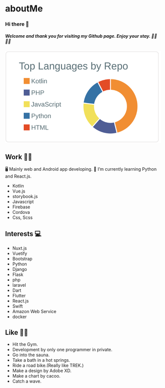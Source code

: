 # aboutMe

###  Hi there 👋

##### Welcome and thank you for visiting my Github page. Enjoy your stay. 🚴‍♂️ 🧖‍♂️


[![](https://raw.githubusercontent.com/soregashi-27/aboutMe/main/profile-summary-card-output/default/1-repos-per-language.svg)](https://github.com/vn7n24fzkq/github-profile-summary-cards)


## Work 💁‍♂️
🖥 Mainly web and Android app developing.
🌱 I’m currently learning Python and React.js.

- Kotlin
- Vue.js
- storybook.js
- Javascript
- Firebase
- Cordova
- Css, Scss


## Interests 💻
- Nuxt.js
- Vuetify
- Bootstrap
- Python
- Django
- Flask
- php
- laravel
- Dart
- Flutter
- React.js
- Swift
- Amazon Web Service
- docker


## Like 🏋️‍♂️
- Hit the Gym.
- Development by only one programmer in private.
- Go into the sauna.
- Take a bath in a hot springs.
- Ride a road bike.(Really like TREK.)
- Make a design by Adobe XD.
- Make a chart by cacoo.
- Catch a wave.

